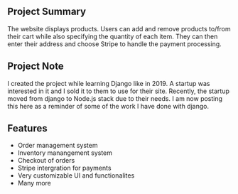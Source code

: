 ## Project Summary

The website displays products. Users can add and remove products to/from their cart while also specifying the quantity of each item. They can then enter their address and choose Stripe to handle the payment processing.

## Project Note

I created the project while learning Django like in 2019. A startup was interested in it and I sold it to them to use for their site. Recently, the startup moved from django to Node.js stack due to their needs. I am now posting this here as a reminder of some of the work I have done with django.

## Features

- Order management system
- Inventory manangement system
- Checkout of orders
- Stripe intergration for payments
- Very customizable UI and functionalites
- Many more
